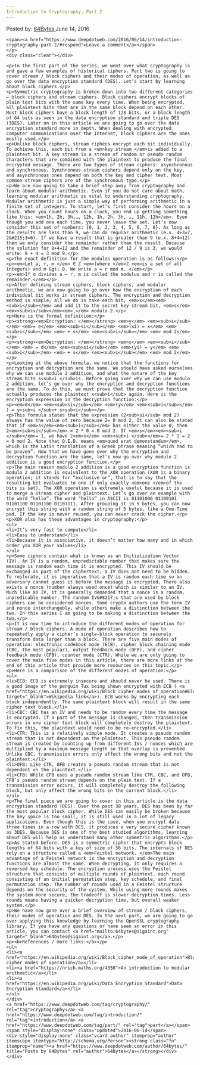 ```yaml
---
Introduction to Cryptography, Part 2
---
```

<article class="post-listing post-14385 post type-post status-publish format-standard has-post-thumbnail hentry  tag-cryptography tag-introduction tag-part">
    <div class="post-inner">
        <span>Posted by: <a href="https://www.deepdotweb.com/author/64bytes/" title="">64Bytes </a></span>
    <span>June 14, 2016</span>
    
    <span><a href="https://www.deepdotweb.com/2016/06/14/introduction-cryptography-part-2/#respond">Leave a comment</a></span>
    </p>
    <div class="clear"></div>
    
    <p>In the first part of the series, we went over what cryptography is and gave a few examples of historical ciphers. Part two is going to cover stream / block ciphers and their modes of operation, as well as go over the data encryption standard (DES). Let’s start by learning about block ciphers.</p>
    <p>Symmetric cryptography is broken down into two different categories – block ciphers and stream ciphers. Block ciphers encrypt blocks of plain text bits with the same key every time. When being encrypted, all plaintext bits that are in the same block depend on each other. Most block ciphers have a block length of 128 bits, or a block length of 64 bits as seen in the data encryption standard and triple DES (3DES). Later on in this article we are going to go over the data encryption standard more in depth. When dealing with encrypted computer communications over the Internet, block ciphers are the ones mostly used.</p>
    <p>Unlike block ciphers, stream ciphers encrypt each bit individually. To achieve this, each bit from a <em>key stream </em>is added to a plaintext bit. A key stream is a stream of random or pseudo random characters that are combined with the plaintext to produce the final encrypted message. There are two types of stream ciphers: asynchronous and synchronous. Synchronous stream ciphers depend only on the key, and asynchronous ones depend on both the key and cipher text. Most common stream ciphers are of the synchronous type.</p>
    <p>We are now going to take a brief step away from cryptography and learn about modular arithmetic. Even if you do not care about math, learning modular arithmetic is vital to understanding cryptography. Modular arithmetic is just a simple way of performing arithmetic in a finite set of integers. To start, let’s first consider the hours on a clock. When you count hours on a clock, you end up getting something like this: <em>1h, 2h, 3h,…, 12h, 1h, 2h, 3h, …, 11h, 12h</em>. Even though you add one each time, you never leave the set. Let’s now consider this set of numbers: {0, 1, 2, 3, 4, 5, 6, 7, 8}. As long as the results are less than 9, we can do regular arithmetic (e.x. 4+3=7, 2&#215;3=6). If we have a result that is greater than 9 (e.x. 8+4=12) then we only consider the remainder rather than the result. Because the solution for 8+4=12 and the remainder of 12 / 9 is 3, we would write: 8 + 4 = 3 mod 9.</p>
    <p>The exact definition for the modulos operation is as follows:</p>
    <p><em>Let a, r, m </em> ∈ ℤ <em>(where </em>ℤ <em>is a set of all integers) and m &gt; 0. We write a = r mod m. </em></p>
    <p><em>If m divides a – r, m is called the modulus and r is called the remainder.</em></p>
    <p>After defining stream ciphers, block ciphers, and modular arithmetic, we are now going to go over how the encryption of each individual bit works in stream ciphers. The encryption and decryption method is simple; all we do is take each bit, <em>x</em><em><sub>i</sub></em> and add it to the secret key stream bit, <em>s</em><em><sub>i</sub></em><em>,</em> modulo 2.</p>
    <p>Here is the formal definition:</p>
    <p><strong><em>Encryption: </em></strong> <em>y</em> <em><sub>i</sub></em> <em>= e</em> <em><sub>si</sub></em> <em>(xi) = x</em> <em><sub>i</sub></em> <em> + s</em> <em><sub>i</sub></em> <em> mod 2</em></p>
    <p><strong><em>Decryption: </em></strong> <em>x</em> <em><sub>i</sub></em> <em> = d</em> <em><sub>si</sub></em> <em>(yi) = y</em> <em><sub>i</sub></em> <em> + s</em> <em><sub>i</sub></em> <em> mod 2</em></p>
    <p>Looking at the above formula, we notice that the functions for encryption and decryption are the same. We should have asked ourselves why we can use modulo 2 addition, and what the nature of the key stream bits s<sub>i </sub>is. Before going over why we can use modulo 2 addition, let’s go over why the encryption and decryption functions are the same. To do this, we must prove that the decryption function actually produces the plaintext x<sub>i</sub> again. Here is the encryption expression in the decryption function:</p>
    <p><em>d</em> <em><sub>si</sub></em> <em>(y</em> <em><sub>i</sub></em> ) = y<sub>i </sub>+ s<sub>i</sub></p>
    <p>This formula states that the expression (2<sub>si</sub> mod 2) always has the value of zero because 2= 0 mod 2. It can also be stated that if <em>s</em><em><sub>i</sub></em> has either the value 0, then 2<em><sub>si</sub></em> = 2 * 0 = 0 mod 2. If <em>s</em><em><sub>i </sub></em>= 1, we have 2<em>s</em> <em><sub>i </sub></em>= 2 * 1 = 2 = 0 mod 2. Note that Q.E.D. means <em>quod erat demonstandum</em>, which is the Latin translation of a Greek phrase meaning “which had to be proven”. Now that we have gone over why the encryption and decryption function are the same, let’s now go over why modulo 2 addition is a good encryption function.</p>
    <p>The main reason modulo 2 addition is a good encryption function is modulo 2 addition is equivalent to the XOR operation (XOR is a binary operation; it stands for “exclusive or”, that is to say that the resulting bit evaluates to one if only exactly <em>one </em>of the bits is set). The XOR operation is extremely useful because it is used to merge a stream cipher and plaintext. Let’s go over an example with the word “hello”. The word “hello” in ASCII is 01101000 01100101 01101100 01101100 01101111. After grouping it in 5 bytes, you can now encrypt this string with a random string of 5 bytes, like a One-Time pad. If the key is never reused, you can never crack the cipher.</p>
    <p>XOR also has these advantages in cryptography:</p>
    <ul>
    <li>It’s very fast to compute</li>
    <li>Easy to understand</li>
    <li>Because it is associative, it doesn’t matter how many and in which order you XOR your values</li>
    </ul>
    <p>Some ciphers contain what is known as an Initialization Vector (IV). An IV is a random, unpredictable number that makes sure the message is random each time it is encrypted. This IV should be exchanged as part of the ciphertext; a IV does not need to be hidden. To reiterate, it is imperative that a IV is random each time so an adversary cannot guess it before the message is encrypted. There also exists a nonce (number always used once) which is similar to an IV. Much like an IV, it is generally demanded that a nonce is a random, unpredicable number. The random IV&#8217;s that are used by block ciphers can be considered nonces. Some crypto authors use the term IV and nonce interchangebly, while others make a distinction between the two. In this series I am going to be making a distinction between the two.</p>
    <p>It is now time to introduce the different modes of operation for stream / block ciphers. A mode of operation describes how to repeatedly apply a cipher’s single-block operation to securely transform data larger than a block. There are five main modes of operation: electronic codebook mode (ECB), cipher block chaining mode (CBC, the most popular), output feedback mode (OFB), and cipher feedback mode (CFB), counter mode (CTR). While we are only going to cover the main five modes in this article, there are more links at the end of this article that provide more resources on this topic.</p>
    <p>Here is a comparison of the different modes of operation:</p>
    <ul>
    <li>ECB: ECB is extremely insecure and should never be used. There is a good image of the penguin Tux being shown encrypted with ECB ( <a href="https://en.wikipedia.org/wiki/Block_cipher_modes_of_operation#Electronic_codebook_.28ECB.29" target="_blank">Wikipedia link</a>). ECB works by encrypting each block independently. The same plaintext block will result in the same cipher text block.</li>
    <li>CBC: CBC has an IV and needs to be random every time the message is encrypted. If a part of the message is changed, then transmission errors in one cipher text block will completely destroy the plaintext. To fix this, the plaintext would need to be re-encrypted.</li>
    <li>CTR: This is a relatively simple mode. It creates a pseudo random stream that is not dependent on the plaintext. This pseudo random stream is created by counting up from different IVs / nonces which are multiplied by a maximum message length so that overlap is prevented. Unlike CBC, transmission errors only affect the wrong bits and not the plaintext.</li>
    <li>OFB: Like CTR, OFB creates a pseudo random stream that is not dependent on the plaintext.</li>
    <li>CFB: While CFB uses a pseudo random stream like CTR, CBC, and OFB, CFB’s pseudo random stream depends on the plain text. If a transmission error occurs, it will completely destroy the following block, but only affect the wrong bits in the current block.</li>
    </ul>
    <p>The final piece we are going to cover in this article is the data encryption standard (DES). Over the past 30 years, DES has been by far the most popular block cipher. While DES can easily be broken because the key space is too small, it is still used in a lot of legacy applications. Even though this is the case, when you encrypt data three times in a row with DES, it produces a very secure cipher known as 3DES. Because DES is one of the best studied algorithms, learning about DES will help us understand many other symmetric algorithms.</p>
    <p>As stated before, DES is a symmetric cipher that encrypts block lengths of 64 bits with a key of size of 56 bits. The internals of DES rely on a structure called a <em>Feistel network. </em>The main advantage of a Feistel network is the encryption and decryption functions are almost the same. When decrypting, it only requires a reversed key schedule. The encryption process uses the Feistel structure that consists of multiple rounds of plaintext, each round consisting of an initial permutation step, key schedule, and final permutation step. The number of rounds used in a Feistel structure depends on the security of the system. While using more rounds makes the system more secure, the tradeoff is slower decryption times. Less rounds means having a quicker decryption time, but overall weaker system.</p>
    <p>We have now gone over a brief overview of stream / block ciphers, their modes of operation and DES. In the next part, we are going to go over applying this knowledge by learning the OpenSSL cryptography library. If you have any questions or have seen an error in this article, you can contact <a href="mailto:64bytes@sigaint.org" target="_blank">64bytes@sigaint.org</a>.</p>
    <p><b>References / more links:</b></p>
    <ul>
    <li><a href="https://en.wikipedia.org/wiki/Block_cipher_mode_of_operation">Block cipher modes of operation</a></li>
    <li><a href="https://nrich.maths.org/4350">An introduction to modular arithmetic</a></li>
    <li><a href="https://en.wikipedia.org/wiki/Data_Encryption_Standard">Data Encryption Standard</a></li>
    </ul>
    </div>
    <a href="https://www.deepdotweb.com/tag/cryptography/" rel="tag">cryptography</a> <a href="https://www.deepdotweb.com/tag/introduction/" rel="tag">introduction</a> <a href="https://www.deepdotweb.com/tag/part/" rel="tag">part</a></span> <span style="display:none" class="updated">2016-06-14</span>
    <div style="display:none" class="vcard author" itemprop="author" itemscope itemtype="http://schema.org/Person"><strong class="fn" itemprop="name"><a href="https://www.deepdotweb.com/author/64bytes/" title="Posts by 64Bytes" rel="author">64Bytes</a></strong></div>
    </div>
</article>

